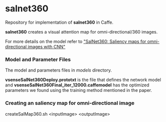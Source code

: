 # salnet360
Repository for implementation of **salnet360** in Caffe.

**salnet360** creates a visual attention map for omni-directional/360 images.
 
For more details on the model refer to ["SalNet360: Saliency maps for omni-directional images with CNN"](https://www.sciencedirect.com/science/article/pii/S0923596518304685) 

### Model and Parameter Files
The model and parameters files in _models_ directory.

**vsenseSalNet360Deploy.prototxt** is the file that defines the network model and 
**vsenseSalNet360Final_iter_12000.caffemodel** has the optimized parameters we found using the training method mentioned
in the paper.

### Creating an saliency map for omni-directional image
createSalMap360.sh \<inputImage> \<outputImage> 
 